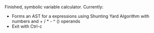 Finished, symbolic variable calculator.
Currently:
- Forms an AST for a expressions using Shunting Yard Algorithm with numbers and + / * - ^ () operands
- Exit with Ctrl-c
